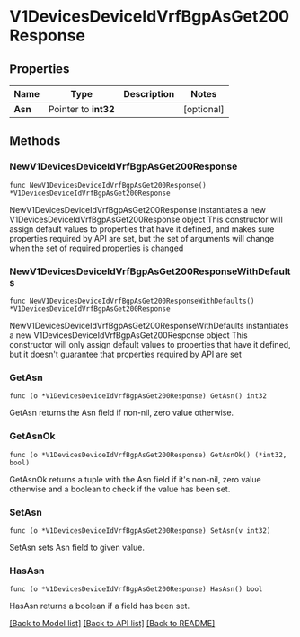 # V1DevicesDeviceIdVrfBgpAsGet200Response

## Properties

Name | Type | Description | Notes
------------ | ------------- | ------------- | -------------
**Asn** | Pointer to **int32** |  | [optional] 

## Methods

### NewV1DevicesDeviceIdVrfBgpAsGet200Response

`func NewV1DevicesDeviceIdVrfBgpAsGet200Response() *V1DevicesDeviceIdVrfBgpAsGet200Response`

NewV1DevicesDeviceIdVrfBgpAsGet200Response instantiates a new V1DevicesDeviceIdVrfBgpAsGet200Response object
This constructor will assign default values to properties that have it defined,
and makes sure properties required by API are set, but the set of arguments
will change when the set of required properties is changed

### NewV1DevicesDeviceIdVrfBgpAsGet200ResponseWithDefaults

`func NewV1DevicesDeviceIdVrfBgpAsGet200ResponseWithDefaults() *V1DevicesDeviceIdVrfBgpAsGet200Response`

NewV1DevicesDeviceIdVrfBgpAsGet200ResponseWithDefaults instantiates a new V1DevicesDeviceIdVrfBgpAsGet200Response object
This constructor will only assign default values to properties that have it defined,
but it doesn't guarantee that properties required by API are set

### GetAsn

`func (o *V1DevicesDeviceIdVrfBgpAsGet200Response) GetAsn() int32`

GetAsn returns the Asn field if non-nil, zero value otherwise.

### GetAsnOk

`func (o *V1DevicesDeviceIdVrfBgpAsGet200Response) GetAsnOk() (*int32, bool)`

GetAsnOk returns a tuple with the Asn field if it's non-nil, zero value otherwise
and a boolean to check if the value has been set.

### SetAsn

`func (o *V1DevicesDeviceIdVrfBgpAsGet200Response) SetAsn(v int32)`

SetAsn sets Asn field to given value.

### HasAsn

`func (o *V1DevicesDeviceIdVrfBgpAsGet200Response) HasAsn() bool`

HasAsn returns a boolean if a field has been set.


[[Back to Model list]](../README.md#documentation-for-models) [[Back to API list]](../README.md#documentation-for-api-endpoints) [[Back to README]](../README.md)


